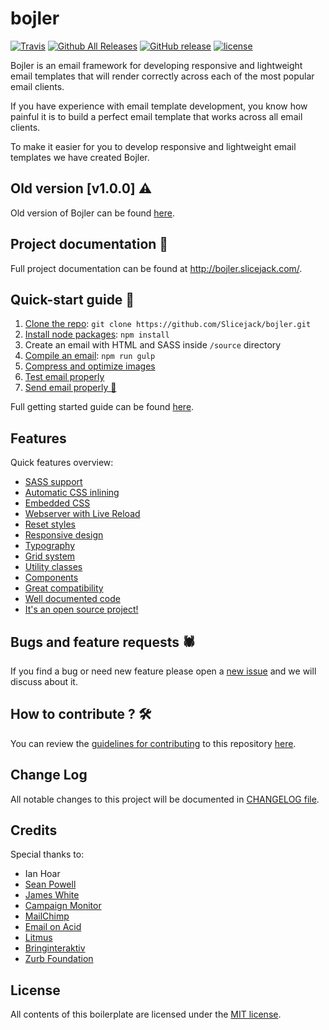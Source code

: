 # bojler

[![Travis](https://img.shields.io/travis/rust-lang/rust.svg)](https://travis-ci.org/Slicejack/bojler)
[![Github All Releases](https://img.shields.io/github/downloads/atom/atom/total.svg)](https://github.com/Slicejack/bojler)
[![GitHub release](https://img.shields.io/github/release/qubyte/rubidium.svg)](https://github.com/Slicejack/bojler)
[![license](https://img.shields.io/github/license/mashape/apistatus.svg)](https://github.com/Slicejack/bojler/blob/master/LICENSE)

Bojler is an email framework for developing responsive and lightweight email templates that will render correctly across each of the most popular email clients.

If you have experience with email template development, you know how painful it is to build a perfect email template that works across all email clients.

To make it easier for you to develop responsive and lightweight email templates we have created Bojler.

## Old version [v1.0.0] ⚠️
Old version of Bojler can be found [here](https://github.com/Slicejack/bojler/tree/v1).

## Project documentation 📖
Full project documentation can be found at http://bojler.slicejack.com/.

## Quick-start guide 🚀
1. [Clone the repo](http://bojler.slicejack.com/getting-started/#clone-the-repo): `git clone https://github.com/Slicejack/bojler.git`
2. [Install node packages](http://bojler.slicejack.com/getting-started/#install-node-packages): `npm install`
3. Create an email with HTML and SASS inside `/source` directory
4. [Compile an email](http://bojler.slicejack.com/getting-started/#run-the-bojler-): `npm run gulp`
5. [Compress and optimize images](http://bojler.slicejack.com/getting-started/#compress-and-optimize-your-images)
6. [Test email properly](http://bojler.slicejack.com/getting-started/#test-your-email-properly)
7. [Send email properly 🎉](http://bojler.slicejack.com/getting-started/#send-your-email-properly)

Full getting started guide can be found [here](http://bojler.slicejack.com/getting-started/).

## Features
Quick features overview:
- [SASS support](http://bojler.slicejack.com/getting-started/#sass-support-)
- [Automatic CSS inlining](http://bojler.slicejack.com/getting-started/#automatic-css-inlining)
- [Embedded CSS](http://bojler.slicejack.com/getting-started/#embedded-css)
- [Webserver with Live Reload](http://bojler.slicejack.com/getting-started/#webserver-with-live-reload)
- [Reset styles](http://bojler.slicejack.com/getting-started/#reset-styles)
- [Responsive design](http://bojler.slicejack.com/getting-started/#responsive)
- [Typography](http://bojler.slicejack.com/typography/)
- [Grid system](http://bojler.slicejack.com/grid-system/)
- [Utility classes](http://bojler.slicejack.com/utility-classes/)
- [Components](http://bojler.slicejack.com/components/)
- [Great compatibility](http://bojler.slicejack.com/getting-started/#compatibility)
- [Well documented code](http://bojler.slicejack.com)
- [It's an open source project!](https://github.com/Slicejack/bojler)

## Bugs and feature requests 🕷️
If you find a bug or need new feature please open a [new issue](https://github.com/Slicejack/bojler/issues) and we will discuss about it.

## How to contribute ? 🛠️
You can review the [guidelines for contributing](https://github.com/Slicejack/bojler/blob/master/CONTRIBUTING.md) to this repository [here](https://github.com/Slicejack/bojler/blob/master/CONTRIBUTING.md).

## Change Log
All notable changes to this project will be documented in [CHANGELOG file](https://github.com/Slicejack/bojler/blob/master/CHANGELOG.md).

## Credits
Special thanks to:
- Ian Hoar
- [Sean Powell](https://github.com/seanpowell/Email-Boilerplate)
- [James White](https://blog.jmwhite.co.uk)
- [Campaign Monitor](https://www.campaignmonitor.com/)
- [MailChimp](http://www.mailchimp.com/)
- [Email on Acid](http://www.emailology.org/#1)
- [Litmus](http://litmus.com)
- [Bringinteraktiv](http://removebluelinks.com)
- [Zurb Foundation](http://foundation.zurb.com/emails.html)

## License
All contents of this boilerplate are licensed under the [MIT license](https://github.com/Slicejack/bojler/blob/master/LICENSE).
